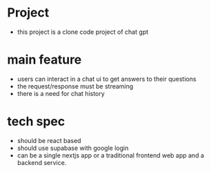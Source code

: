 # Project
- this project is a clone code project of chat gpt

# main feature
- users can interact in a chat ui to get answers to their questions
- the request/response must be streaming
- there is a need for chat history

# tech spec
- should be react based
- should use supabase with google login
- can be a single nextjs app or a traditional frontend web app and a backend service.